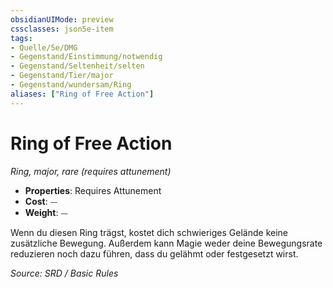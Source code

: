 ```yaml
---
obsidianUIMode: preview
cssclasses: json5e-item
tags:
- Quelle/5e/DMG
- Gegenstand/Einstimmung/notwendig
- Gegenstand/Seltenheit/selten
- Gegenstand/Tier/major
- Gegenstand/wundersam/Ring
aliases: ["Ring of Free Action"]
---
```

# Ring of Free Action
*Ring, major, rare (requires attunement)*  

- **Properties**: Requires Attunement
- **Cost**: ⏤
- **Weight**: ⏤

Wenn du diesen Ring trägst, kostet dich schwieriges Gelände keine zusätzliche Bewegung. Außerdem kann Magie weder deine Bewegungsrate reduzieren noch dazu führen, dass du gelähmt oder festgesetzt wirst.

*Source: SRD / Basic Rules*